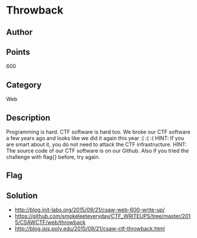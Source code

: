 # Throwback

## Author

## Points
600
## Category
Web
## Description
Programming is hard. CTF software is hard too. We broke our CTF software a few years ago and looks like we did it again this year
:( :( :(
HINT: If you are smart about it, you do not need to attack the CTF infrastructure.
HINT: The source code of our CTF software is on our Github. Also if you tried the challenge with flag{} before, try again.
## Flag

## Solution
* <http://blog.init-labs.org/2015/09/21/csaw-web-600-write-up/>
* <https://github.com/smokeleeteveryday/CTF_WRITEUPS/tree/master/2015/CSAWCTF/web/throwback>
* <http://blog.isis.poly.edu/2015/09/21/csaw-ctf-throwback.html>
